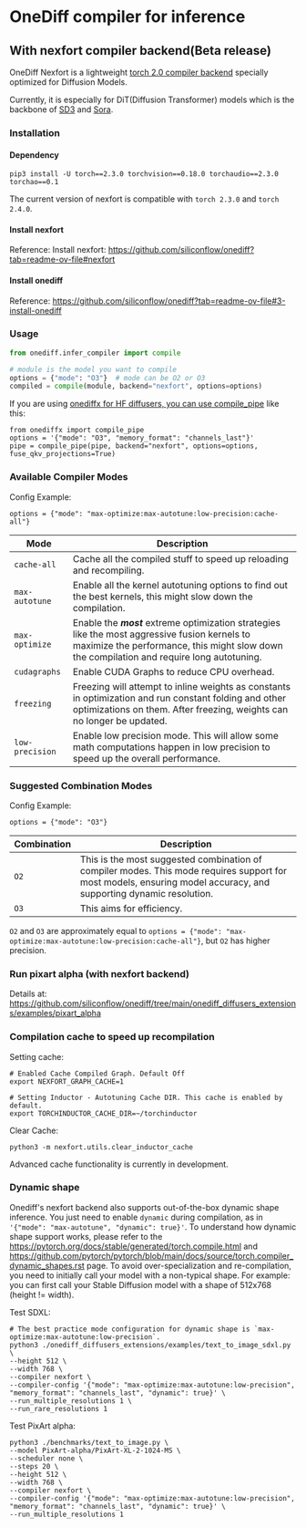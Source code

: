# OneDiff compiler for inference

## With nexfort compiler backend(Beta release)
OneDiff Nexfort is a lightweight [torch 2.0 compiler backend](https://pytorch.org/docs/stable/torch.compiler.html) specially optimized for Diffusion Models.

Currently, it is especially for DiT(Diffusion Transformer) models which is the backbone of [SD3](https://stability.ai/news/stable-diffusion-3) and [Sora](https://openai.com/sora/).

### Installation
####  Dependency
```
pip3 install -U torch==2.3.0 torchvision==0.18.0 torchaudio==2.3.0 torchao==0.1
```
The current version of nexfort is compatible with `torch 2.3.0` and `torch 2.4.0`.

#### Install nexfort
Reference: Install nexfort: https://github.com/siliconflow/onediff?tab=readme-ov-file#nexfort

#### Install onediff
Reference: https://github.com/siliconflow/onediff?tab=readme-ov-file#3-install-onediff

### Usage
```python
from onediff.infer_compiler import compile

# module is the model you want to compile
options = {"mode": "O3"}  # mode can be O2 or O3
compiled = compile(module, backend="nexfort", options=options)
```

If you are using [onediffx for HF diffusers, you can use compile_pipe](https://github.com/siliconflow/onediff/tree/main/onediff_diffusers_extensions#compile-save-and-load-pipeline) like this:
```
from onediffx import compile_pipe
options = '{"mode": "O3", "memory_format": "channels_last"}'
pipe = compile_pipe(pipe, backend="nexfort", options=options, fuse_qkv_projections=True)
```


### Available Compiler Modes
Config Example:
```
options = {"mode": "max-optimize:max-autotune:low-precision:cache-all"}
```

| Mode | Description |
| - | - |
| `cache-all` | Cache all the compiled stuff to speed up reloading and recompiling. |
| `max-autotune` | Enable all the kernel autotuning options to find out the best kernels, this might slow down the compilation. |
| `max-optimize` | Enable the ***most*** extreme optimization strategies like the most aggressive fusion kernels to maximize the performance, this might slow down the compilation and require long autotuning. |
| `cudagraphs` | Enable CUDA Graphs to reduce CPU overhead. |
| `freezing` | Freezing will attempt to inline weights as constants in optimization and run constant folding and other optimizations on them. After freezing, weights can no longer be updated. |
| `low-precision` | Enable low precision mode. This will allow some math computations happen in low precision to speed up the overall performance. |

### Suggested Combination Modes
Config Example:
```
options = {"mode": "O3"}
```

| Combination | Description |
| - | - |
| `O2` | This is the most suggested combination of compiler modes. This mode requires support for most models, ensuring model accuracy, and supporting dynamic resolution. |
| `O3` | This aims for efficiency. |

`O2` and `O3` are approximately equal to `options = {"mode": "max-optimize:max-autotune:low-precision:cache-all"}`, but `O2` has higher precision.

### Run pixart alpha (with nexfort backend)

Details at: https://github.com/siliconflow/onediff/tree/main/onediff_diffusers_extensions/examples/pixart_alpha

### Compilation cache to speed up recompilation

Setting cache:
```
# Enabled Cache Compiled Graph. Default Off
export NEXFORT_GRAPH_CACHE=1

# Setting Inductor - Autotuning Cache DIR. This cache is enabled by default.
export TORCHINDUCTOR_CACHE_DIR=~/torchinductor
```

Clear Cache:
```
python3 -m nexfort.utils.clear_inductor_cache
```

Advanced cache functionality is currently in development.

### Dynamic shape
Onediff's nexfort backend also supports out-of-the-box dynamic shape inference. You just need to enable `dynamic` during compilation, as in `'{"mode": "max-autotune", "dynamic": true}'`. To understand how dynamic shape support works, please refer to the <https://pytorch.org/docs/stable/generated/torch.compile.html> and <https://github.com/pytorch/pytorch/blob/main/docs/source/torch.compiler_dynamic_shapes.rst> page. To avoid over-specialization and re-compilation, you need to initially call your model with a non-typical shape. For example: you can first call your Stable Diffusion model with a shape of 512x768 (height != width).

Test SDXL:
```
# The best practice mode configuration for dynamic shape is `max-optimize:max-autotune:low-precision`.
python3 ./onediff_diffusers_extensions/examples/text_to_image_sdxl.py \
--height 512 \
--width 768 \
--compiler nexfort \
--compiler-config '{"mode": "max-optimize:max-autotune:low-precision", "memory_format": "channels_last", "dynamic": true}' \
--run_multiple_resolutions 1 \
--run_rare_resolutions 1
```

Test PixArt alpha:
```
python3 ./benchmarks/text_to_image.py \
--model PixArt-alpha/PixArt-XL-2-1024-MS \
--scheduler none \
--steps 20 \
--height 512 \
--width 768 \
--compiler nexfort \
--compiler-config '{"mode": "max-optimize:max-autotune:low-precision", "memory_format": "channels_last", "dynamic": true}' \
--run_multiple_resolutions 1
```
